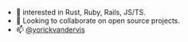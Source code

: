 - 👋 interested in Rust, Ruby, Rails, JS/TS.
- 🌱 Looking to collaborate on open source projects.
- 📫 [@yorickvandervis](https://twitter.com/yorickvandervis)

<!---
yorickvandervis/yorickvandervis is a ✨ special ✨ repository because its `README.md` (this file) appears on your GitHub profile.
You can click the Preview link to take a look at your changes.
--->
